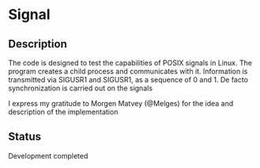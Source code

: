 # Signal
## Description
The code is designed to test the capabilities of POSIX signals in Linux. The program creates a child process and communicates with it. Information is transmitted via SIGUSR1 and SIGUSR1, as a sequence of 0 and 1. De facto synchronization is carried out on the signals

I express my gratitude to Morgen Matvey (@Melges) for the idea and description of the implementation

## Status
Development completed
